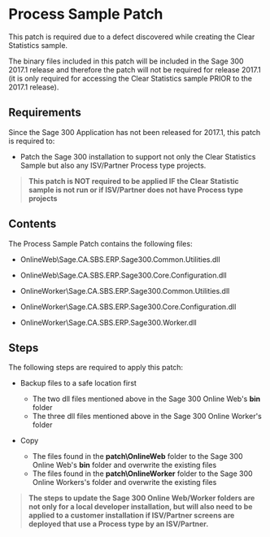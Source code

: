# Process Sample Patch

This patch is required due to a defect discovered while creating the Clear Statistics sample.

The binary files included in this patch will be included in the Sage 300 2017.1 release and 
therefore the patch will not be required for release 2017.1 (it is only required for accessing
the Clear Statistics sample PRIOR to the 2017.1 release).

## Requirements

Since the Sage 300 Application has not been released for 2017.1, this patch is required to:

* Patch the Sage 300 installation to support not only the Clear Statistics Sample but
  also any ISV/Partner Process type projects.

> **This patch is NOT required to be applied IF the Clear Statistic sample is not run or if 
  ISV/Partner does not have Process type projects**

## Contents

The Process Sample Patch contains the following files:

* OnlineWeb\Sage.CA.SBS.ERP.Sage300.Common.Utilities.dll
* OnlineWeb\Sage.CA.SBS.ERP.Sage300.Core.Configuration.dll

* OnlineWorker\Sage.CA.SBS.ERP.Sage300.Common.Utilities.dll
* OnlineWorker\Sage.CA.SBS.ERP.Sage300.Core.Configuration.dll
* OnlineWorker\Sage.CA.SBS.ERP.Sage300.Worker.dll

## Steps

The following steps are required to apply this patch:

* Backup files to a safe location first
  * The two dll files mentioned above in the Sage 300 Online Web's **bin** folder
  * The three dll files mentioned above in the Sage 300 Online Worker's folder

* Copy 
  * The files found in the **patch\OnlineWeb** folder to the Sage 300 Online Web's 
     **bin** folder and overwrite the existing files
  * The files found in the **patch\OnlineWorker** folder to the Sage 300 Online Workers's 
     folder and overwrite the existing files
  
> **The steps to update the Sage 300 Online Web/Worker folders are not only for a local developer 
installation, but will also need to be applied to a customer installation if ISV/Partner screens 
are deployed that use a Process type by an ISV/Partner.**
   